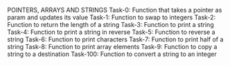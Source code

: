 POINTERS, ARRAYS AND STRINGS
Task-0: Function that takes a pointer as param and updates its value
Task-1: Function to swap to integers
Task-2: Function to return the length of a string
Task-3: Function to print a string
Task-4: Function to print a string in reverse
Task-5: Function to reverse a string
Task-6: Function to print characters
Task-7: Function to print half of a string
Task-8: Function to print array elements
Task-9: Function to copy a string to a destination
Task-100: Function to convert a string to an integer